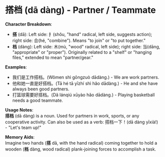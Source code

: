 # **搭档 (dā dàng) - Partner / Teammate**

**Character Breakdown**:  
- **搭** (dā): Left side: 扌(shǒu, "hand" radical, left side, suggests action); right side: 合(hé, "combine"). Means "to join" or "to put together."  
- **档** (dàng): Left side: 木(mù, "wood" radical, left side); right side: 当(dāng, "appropriate" or "proper"). Originally related to a "shelf" or "hanging files," extended to mean "partner/gear."

**Examples**:  
- 我们是工作搭档。(Wǒmen shì gōngzuò dādàng.) - We are work partners.  
- 他和她一直是好搭档。(Tā hé tā yīzhí shì hǎo dādàng.) - He and she have always been good partners.  
- 打篮球需要好搭档。(Dǎ lánqiú xūyào hǎo dādàng.) - Playing basketball needs a good teammate.

**Usage Notes**:  
**搭档** (dā dàng) is a noun. Used for partners in work, sports, or any cooperative activity. Can also be used as a verb: 搭档一下！(dā dàng yīxià!) - "Let's team up!"

**Memory Aids**:  
Imagine two hands (**搭** dā, with the hand radical) coming together to hold a wooden (**档** dàng, wood radical) plank-joining forces to accomplish a task.